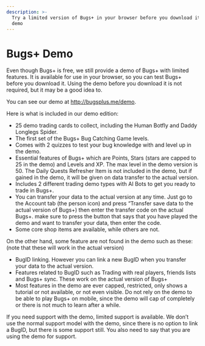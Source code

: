 ```yaml
---
description: >-
  Try a limited version of Bugs+ in your browser before you download it with a
  demo
---
```


# Bugs+ Demo

Even though Bugs+ is free, we still provide a demo of Bugs+ with limited features. It is available for use in your browser, so you can test Bugs+ before you download it. Using the demo before you download it is not required, but it may be a good idea to.

You can see our demo at http://bugsplus.me/demo.

Here is what is included in our demo edition:

* 25 demo trading cards to collect, including the Human Botfly and Daddy Longlegs Spider.
* The first set of the Bugs+ Bug Catching Game levels.
* Comes with 2 quizzes to test your bug knowledge with and level up in the demo.
* Essential features of Bugs+ which are Points, Stars (stars are capped to 25 in the demo) and Levels and XP. The max level in the demo version is 50. The Daily Quests Refresher Item is not included in the demo, but if gained in the demo, it will be given on data transfer to the actual version.
* Includes 2 different trading demo types with AI Bots to get you ready to trade in Bugs+.
* You can transfer your data to the actual version at any time. Just go to the Account tab (the person icon) and press “Transfer save data to the actual version of Bugs+) then enter the transfer code on the actual Bugs+. make sure to press the button that says that you have played the demo and want to transfer your data, then enter the code.
* Some core shop items are available, while others are not.

On the other hand, some feature are not found in the demo such as these: (note that these will work in the actual version)

* BugID linking. However you can link a new BugID when you transfer your data to the actual version.
* Features related to BugID such as Trading with real players, friends lists and Bugs+ sync. These work on the actual version of Bugs+
* Most features in the demo are ever capped, restricted, only shows a tutorial or not available, or not even visible. Do not rely on the demo to be able to play Bugs+ on mobile, since the demo will cap of completely or there is not much to learn after a while.

If you need support with the demo, limited support is available. We don’t use the normal support model with the demo, since there is no option to link a BugID, but there is some support still. You also need to say that you are using the demo for support.
